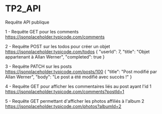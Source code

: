 # TP2_API
Requête API publique 

1 - Requête GET pour les comments 
https://jsonplaceholder.typicode.com/comments

2 - Requête POST sur les todos pour créer un objet 
https://jsonplaceholder.typicode.com/todos
{
    "userId": 7,
    "title": "Objet appartenant à Allan Werner",
    "completed": true
}

3 - Requête PATCH sur les posts 
https://jsonplaceholder.typicode.com/posts/100
{
    "title": "Post modifié par Allan Werner",
    "body": "Le post a été modifié avec succès !"
}

4 - Requête GET pour afficher les commentaires liés au post ayant l'id 1
https://jsonplaceholder.typicode.com/comments?postId=1

5 - Requête GET permettant d'afficher les photos affiliés à l'album 2
https://jsonplaceholder.typicode.com/photos?albumId=2
